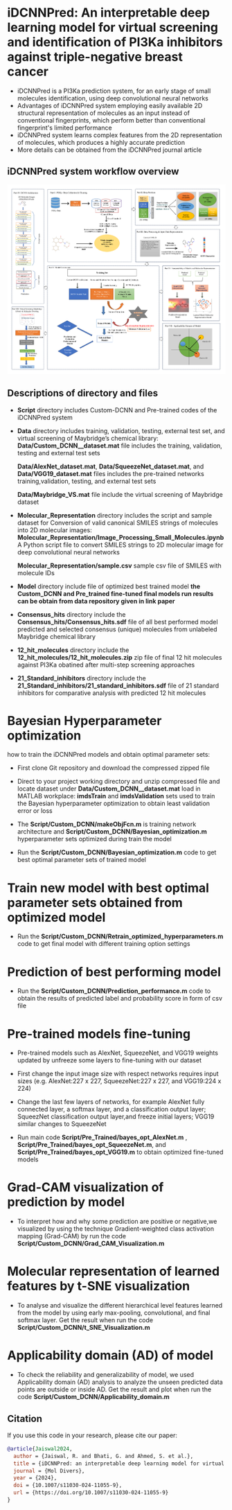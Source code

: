 
# iDCNNPred: An interpretable deep learning model for virtual screening and identification of PI3Ka inhibitors against triple-negative breast cancer

* iDCNNPred is a PI3Ka prediction system, for an early stage of small molecules identification, using deep convolutional neural networks
* Advantages of iDCNNPred system employing easily available 2D structural representation of molecules as an input instead of conventional fingerprints, which perform better than conventional fingerprint's limited performance
* iDCNNPred system learns complex features from the 2D representation of molecules, which produces a highly accurate prediction
* More details can be obtained from the iDCNNPred journal article 

## iDCNNPred system workflow overview

![alt text](iDCNNPred_system_workflow.png)


## Descriptions of directory and files 
* **Script** directory includes Custom-DCNN and Pre-trained codes of the iDCNNPred system
* **Data** directory includes training, validation, testing, external test set, and virtual screening of Maybridge’s chemical library:
    **Data/Custom_DCNN__dataset.mat** file includes the training, validation, testing and external test sets

    **Data/AlexNet_dataset.mat**, **Data/SqueezeNet_dataset.mat**, and **Data/VGG19_dataset.mat** files includes the pre-trained networks training,validation, testing, and external test sets
    
    **Data/Maybridge_VS.mat** file include the virtual screening of Maybridge dataset

* **Molecular_Representation** directory includes the script and sample dataset for Conversion of valid canonical SMILES strings of molecules into 2D molecular images:
    **Molecular_Representation/Image_Processing_Small_Molecules.ipynb** A Python script file to convert SMILES strings to 2D molecular image for deep convolutional neural networks 

    **Molecular_Representation/sample.csv** sample csv file of SMILES with molecule IDs

* **Model** directory include file of optimized best trained model 
    **the Custom_DCNN and Pre_trained fine-tuned final models run results can be obtain from data repository given in link paper**

* **Consensus_hits** directory include the **Consensus_hits/Consensus_hits.sdf** file of all best performed model predicted and selected consensus (unique) molecules from unlabeled Maybridge chemical library

* **12_hit_molecules** directory include the **12_hit_molecules/12_hit_molecules.zip** zip file of final 12 hit molecules against PI3Ka obatined after multi-step screening approaches

* **21_Standard_inhibitors** directory include the **21_Standard_inhibitors/21_standard_inhibitors.sdf** file of 21 standard inhibitors for comparative analysis with predicted 12 hit molecules

# Bayesian Hyperparameter optimization
how to train the iDCNNPred models and obtain optimal parameter sets:

* First clone Git repository and download the compressed zipped file
* Direct to your project working directory and unzip compressed file and locate dataset under **Data/Custom_DCNN__dataset.mat** load in MATLAB workplace:  **imdsTrain** and **imdsValidation** sets used to train the Bayesian hyperparameter optimization to obtain least validation error or loss 

* The **Script/Custom_DCNN/makeObjFcn.m** is training network architecture and **Script/Custom_DCNN/Bayesian_optimization.m** hyperparameter sets optimized during train the model

* Run the **Script/Custom_DCNN/Bayesian_optimization.m** code to get best optimal parameter sets of trained model

# Train new model with best optimal parameter sets obtained from optimized model

* Run the **Script/Custom_DCNN/Retrain_optimized_hyperparameters.m** code to get final model with different training option settings

# Prediction of best performing model
* Run the  **Script/Custom_DCNN/Prediction_performance.m** code to obtain the results of predicted label and probability score in form of csv file

# Pre-trained models fine-tuning
* Pre-trained models such as AlexNet, SqueezeNet, and VGG19 weights updated by unfreeze some layers to fine-tuning with our dataset
* First change the input image size with respect networks requires input sizes (e.g. AlexNet:227 x 227, SqueezeNet:227 x 227, and VGG19:224 x 224)
* Change the last few layers of networks, for example AlexNet fully connected layer, a softmax layer, and a classification output layer; SqueezNet classification output layer,and freeze initial layers; VGG19 similar changes to SqueezeNet

* Run main code **Script/Pre_Trained/bayes_opt_AlexNet.m** , **Script/Pre_Trained/bayes_opt_SqueezeNet.m**, and **Script/Pre_Trained/bayes_opt_VGG19.m** to obtain optimized fine-tuned models

# Grad-CAM visualization of prediction by model
* To interpret how and why some prediction are positive or negative,we visualized by using the technique Gradient-weighted class activation mapping (Grad-CAM) by run the code **Script/Custom_DCNN/Grad_CAM_Visualization.m**

# Molecular representation of learned features by t-SNE visualization
* To analyse and visualize the different hierarchical level features learned from the model by using early max-pooling, convolutional, and final softmax layer. Get the result when run the code  **Script/Custom_DCNN/t_SNE_Visualization.m**

# Applicability domain (AD) of model
* To check the reliability and generalizability of model, we used Applicability domain (AD) analysis to analyze the unseen predicted data points are outside or inside AD. Get the result and plot when run the code **Script/Custom_DCNN/Applicability_domain.m**

## Citation

If you use this code in your research, please cite our paper:

```bibtex
@article{Jaiswal2024,
  author = {Jaiswal, R. and Bhati, G. and Ahmed, S. et al.},
  title = {iDCNNPred: an interpretable deep learning model for virtual screening and identification of PI3Ka inhibitors against triple-negative breast cancer},
  journal = {Mol Divers},
  year = {2024},
  doi = {10.1007/s11030-024-11055-9},
  url = {https://doi.org/10.1007/s11030-024-11055-9}
}